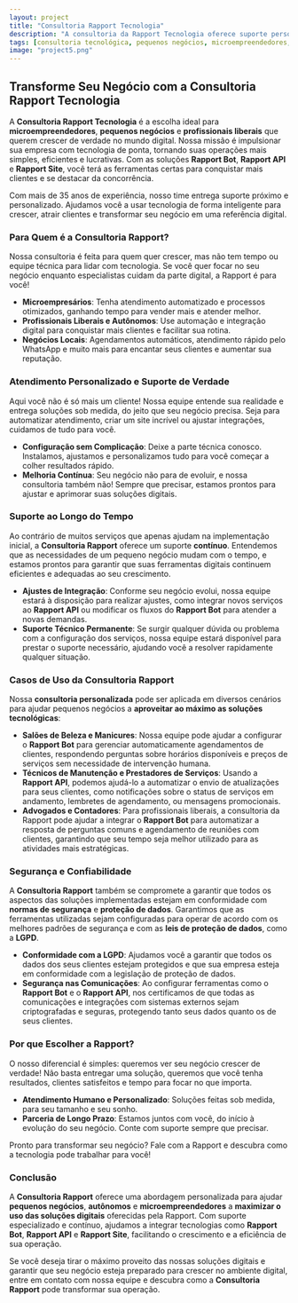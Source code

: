 ```yaml
---
layout: project
title: "Consultoria Rapport Tecnologia"
description: "A consultoria da Rapport Tecnologia oferece suporte personalizado para ajudar micro e pequenos negócios a maximizar o uso das soluções digitais, garantindo sucesso e crescimento."
tags: [consultoria tecnológica, pequenos negócios, microempreendedores, profissionais liberais, automatização de atendimento, Rapport Bot, Rapport API, Rapport Site, otimização de agendamentos, suporte contínuo, integração digital, segurança de dados, conformidade LGPD, negócios locais, soluções digitais, automação empresarial, atendimento personalizado, suporte técnico]
image: "project5.png"
---
```


## Transforme Seu Negócio com a Consultoria Rapport Tecnologia

A **Consultoria Rapport Tecnologia** é a escolha ideal para **microempreendedores**, **pequenos negócios** e **profissionais liberais** que querem crescer de verdade no mundo digital. Nossa missão é impulsionar sua empresa com tecnologia de ponta, tornando suas operações mais simples, eficientes e lucrativas. Com as soluções **Rapport Bot**, **Rapport API** e **Rapport Site**, você terá as ferramentas certas para conquistar mais clientes e se destacar da concorrência.

Com mais de 35 anos de experiência, nosso time entrega suporte próximo e personalizado. Ajudamos você a usar tecnologia de forma inteligente para crescer, atrair clientes e transformar seu negócio em uma referência digital.

### Para Quem é a Consultoria Rapport?

Nossa consultoria é feita para quem quer crescer, mas não tem tempo ou equipe técnica para lidar com tecnologia. Se você quer focar no seu negócio enquanto especialistas cuidam da parte digital, a Rapport é para você!

- **Microempresários**: Tenha atendimento automatizado e processos otimizados, ganhando tempo para vender mais e atender melhor.
- **Profissionais Liberais e Autônomos**: Use automação e integração digital para conquistar mais clientes e facilitar sua rotina.
- **Negócios Locais**: Agendamentos automáticos, atendimento rápido pelo WhatsApp e muito mais para encantar seus clientes e aumentar sua reputação.

### Atendimento Personalizado e Suporte de Verdade

Aqui você não é só mais um cliente! Nossa equipe entende sua realidade e entrega soluções sob medida, do jeito que seu negócio precisa. Seja para automatizar atendimento, criar um site incrível ou ajustar integrações, cuidamos de tudo para você.

- **Configuração sem Complicação**: Deixe a parte técnica conosco. Instalamos, ajustamos e personalizamos tudo para você começar a colher resultados rápido.
- **Melhoria Contínua**: Seu negócio não para de evoluir, e nossa consultoria também não! Sempre que precisar, estamos prontos para ajustar e aprimorar suas soluções digitais.

### Suporte ao Longo do Tempo

Ao contrário de muitos serviços que apenas ajudam na implementação inicial, a **Consultoria Rapport** oferece um suporte **contínuo**. Entendemos que as necessidades de um pequeno negócio mudam com o tempo, e estamos prontos para garantir que suas ferramentas digitais continuem eficientes e adequadas ao seu crescimento.

- **Ajustes de Integração**: Conforme seu negócio evolui, nossa equipe estará à disposição para realizar ajustes, como integrar novos serviços ao **Rapport API** ou modificar os fluxos do **Rapport Bot** para atender a novas demandas.
- **Suporte Técnico Permanente**: Se surgir qualquer dúvida ou problema com a configuração dos serviços, nossa equipe estará disponível para prestar o suporte necessário, ajudando você a resolver rapidamente qualquer situação.

### Casos de Uso da Consultoria Rapport

Nossa **consultoria personalizada** pode ser aplicada em diversos cenários para ajudar pequenos negócios a **aproveitar ao máximo as soluções tecnológicas**:

- **Salões de Beleza e Manicures**: Nossa equipe pode ajudar a configurar o **Rapport Bot** para gerenciar automaticamente agendamentos de clientes, respondendo perguntas sobre horários disponíveis e preços de serviços sem necessidade de intervenção humana.
- **Técnicos de Manutenção e Prestadores de Serviços**: Usando a **Rapport API**, podemos ajudá-lo a automatizar o envio de atualizações para seus clientes, como notificações sobre o status de serviços em andamento, lembretes de agendamento, ou mensagens promocionais.
- **Advogados e Contadores**: Para profissionais liberais, a consultoria da Rapport pode ajudar a integrar o **Rapport Bot** para automatizar a resposta de perguntas comuns e agendamento de reuniões com clientes, garantindo que seu tempo seja melhor utilizado para as atividades mais estratégicas.

### Segurança e Confiabilidade

A **Consultoria Rapport** também se compromete a garantir que todos os aspectos das soluções implementadas estejam em conformidade com **normas de segurança** e **proteção de dados**. Garantimos que as ferramentas utilizadas sejam configuradas para operar de acordo com os melhores padrões de segurança e com as **leis de proteção de dados**, como a **LGPD**.

- **Conformidade com a LGPD**: Ajudamos você a garantir que todos os dados dos seus clientes estejam protegidos e que sua empresa esteja em conformidade com a legislação de proteção de dados.
- **Segurança nas Comunicações**: Ao configurar ferramentas como o **Rapport Bot** e o **Rapport API**, nos certificamos de que todas as comunicações e integrações com sistemas externos sejam criptografadas e seguras, protegendo tanto seus dados quanto os de seus clientes.

### Por que Escolher a Rapport?

O nosso diferencial é simples: queremos ver seu negócio crescer de verdade! Não basta entregar uma solução, queremos que você tenha resultados, clientes satisfeitos e tempo para focar no que importa.

- **Atendimento Humano e Personalizado**: Soluções feitas sob medida, para seu tamanho e seu sonho.
- **Parceria de Longo Prazo**: Estamos juntos com você, do início à evolução do seu negócio. Conte com suporte sempre que precisar.

Pronto para transformar seu negócio? Fale com a Rapport e descubra como a tecnologia pode trabalhar para você!

### Conclusão

A **Consultoria Rapport** oferece uma abordagem personalizada para ajudar **pequenos negócios**, **autônomos** e **microempreendedores** a **maximizar o uso das soluções digitais** oferecidas pela Rapport. Com suporte especializado e contínuo, ajudamos a integrar tecnologias como **Rapport Bot**, **Rapport API** e **Rapport Site**, facilitando o crescimento e a eficiência de sua operação.

Se você deseja tirar o máximo proveito das nossas soluções digitais e garantir que seu negócio esteja preparado para crescer no ambiente digital, entre em contato com nossa equipe e descubra como a **Consultoria Rapport** pode transformar sua operação.

